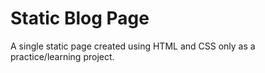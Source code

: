 # Static Blog Page

A single static page created using HTML and CSS only as a practice/learning project.
